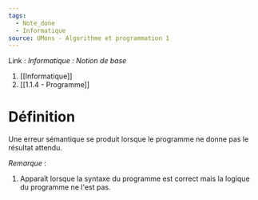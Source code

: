 ```yaml
---
tags:
  - Note_done
  - Informatique
source: UMons - Algorithme et programmation 1
---
```


Link :
_Informatique : Notion de base_
1. [[Informatique]]
2. [[1.1.4 - Programme]]

# Définition
Une erreur sémantique se produit lorsque le programme ne donne pas le résultat attendu.

_Remarque_ :
1. Apparaît lorsque la syntaxe du programme est correct mais la logique du programme ne l'est pas.